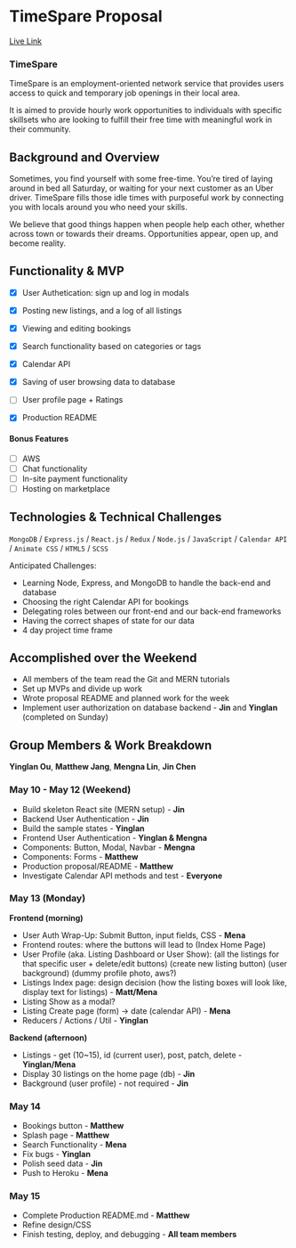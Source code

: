 # TimeSpare Proposal
[Live Link](http://time-spare.herokuapp.com/#/)

### TimeSpare 
TimeSpare is an employment-oriented network service that provides users access to quick and temporary job openings in their local area.   

It is aimed to provide hourly work opportunities to individuals with specific skillsets who are looking to fulfill their free time with meaningful work in their community. 

## Background and Overview
Sometimes, you find yourself with some free-time. You’re tired of laying around in bed all Saturday, or waiting for your next customer as an Uber driver. TimeSpare fills those idle times with purposeful work by connecting you with locals around you who need your skills.

We believe that good things happen when people help each other, whether across town or towards their dreams. Opportunities appear, open up, and become reality.

## Functionality & MVP

   - [X] User Authetication: sign up and log in modals
   - [X] Posting new listings, and a log of all listings
   - [X] Viewing and editing bookings 
   - [X] Search functionality based on categories or tags
   - [X] Calendar API
   - [X] Saving of user browsing data to database
   - [ ] User profile page + Ratings
   - [X] Production README


#### Bonus Features
   - [ ] AWS 
   - [ ] Chat functionality
   - [ ] In-site payment functionality
   - [ ] Hosting on marketplace

## Technologies & Technical Challenges

`MongoDB` / `Express.js` / `React.js` / `Redux` / `Node.js` / `JavaScript` / `Calendar API` / `Animate CSS` / `HTML5` / `SCSS`  

Anticipated Challenges:

- Learning Node, Express, and MongoDB to handle the back-end and database
- Choosing the right Calendar API for bookings
- Delegating roles between our front-end and our back-end frameworks
- Having the correct shapes of state for our data
- 4 day project time frame


## Accomplished over the Weekend

  - All members of the team read the Git and MERN tutorials
  - Set up MVPs and divide up work
  - Wrote proposal README and planned work for the week
  - Implement user authorization on database backend - **Jin** and **Yinglan** (completed on Sunday)


## Group Members & Work Breakdown

**Yinglan Ou**,
**Matthew Jang**,
**Mengna Lin**,
**Jin Chen**


### May 10 - May 12 (Weekend)
  - Build skeleton React site (MERN setup) -  **Jin**
  - Backend User Authentication - **Jin**
  - Build the sample states - **Yinglan**
  - Frontend User Authentication - **Yinglan & Mengna**
  - Components: Button, Modal, Navbar - **Mengna**
  - Components: Forms - **Matthew** 
  - Production proposal/README - **Matthew** 
  - Investigate Calendar API methods and test - **Everyone** 

### May 13 (Monday)
  **Frontend (morning)**
  - User Auth Wrap-Up: Submit Button, input fields, CSS - **Mena**
  - Frontend routes: where the buttons will lead to (Index Home Page) 
  - User Profile (aka. Listing Dashboard or User Show): (all the listings for that specific user + delete/edit buttons) (create new listing button) (user background) (dummy profile photo, aws?)
  - Listings Index page: design decision (how the listing boxes will look like, display text for listings) - **Matt/Mena**
  - Listing Show as a modal? 
  - Listing Create page (form) → date (calendar API) - **Mena**
  - Reducers / Actions / Util - **Yinglan**

  **Backend (afternoon)**
  - Listings - get (10~15), id (current user), post, patch, delete - **Yinglan/Mena**
  - Display 30 listings on the home page (db) - **Jin**
  - Background (user profile) - not required - **Jin**

### May 14
  - Bookings button - **Matthew**
  - Splash page - **Matthew**
  - Search Functionality - **Mena**
  - Fix bugs - **Yinglan**
  - Polish seed data - **Jin**
  - Push to Heroku - **Mena**

### May 15
  - Complete Production README.md - **Matthew** 
  - Refine design/CSS 
  - Finish testing, deploy, and debugging - **All team members** 


